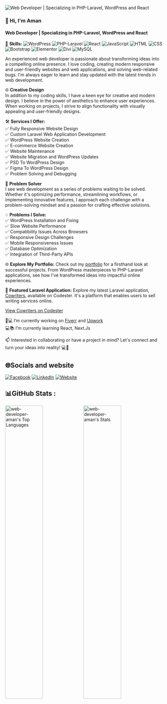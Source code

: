 ![Web Developer | Specializing in PHP-Laravel, WordPress and React](https://softaweb.com/wp-content/uploads/2024/01/Aman_Banner_2.jpg)
### 👋 Hi, I'm Aman
#### Web Developer | Specializing in PHP-Laravel, WordPress and React

🚀 **Skills:**
![WordPress](https://img.shields.io/badge/WordPress-00749C?style=flat&logo=wordpress&logoColor=white)
![PHP-Laravel](https://img.shields.io/badge/PHP%20Laravel-FF2D20?style=flat&logo=laravel&logoColor=white)
![React](https://img.shields.io/badge/React-61DAFB?style=flat&logo=react&logoColor=white)
![JavaScript](https://img.shields.io/badge/JavaScript-F7DF1E?style=flat&logo=javascript&logoColor=black)
![HTML](https://img.shields.io/badge/HTML5-E34F26?style=flat&logo=html5&logoColor=white)
![CSS](https://img.shields.io/badge/CSS3-1572B6?style=flat&logo=css3&logoColor=white)
![Bootstrap](https://img.shields.io/badge/Bootstrap-563D7C?style=flat&logo=bootstrap&logoColor=white)
![Elementor](https://img.shields.io/badge/Elementor-34B5E5?style=flat&logo=elementor&logoColor=white)
![Divi](https://img.shields.io/badge/Divi-21759B?style=flat&logo=divi&logoColor=white)
![MySQL](https://img.shields.io/badge/MySQL-4479A1?style=flat&logo=mysql&logoColor=white)


An experienced web developer is passionate about transforming ideas into a compelling online presence. I love coding, creating modern responsive and user-friendly websites and web applications, and solving web-related bugs. I'm always eager to learn and stay updated with the latest trends in web development.


🌐 **Creative Design**  
In addition to my coding skills, I have a keen eye for creative and modern design. I believe in the power of aesthetics to enhance user experiences. When working on projects, I strive to align functionality with visually appealing and user-friendly designs.

🛠️ **Services I Offer:**  
✅ Fully Responsive Website Design  
✅ Custom Laravel Web Application Development  
✅ WordPress Website Creation  
✅ E-commerce Website Creation  
✅ Website Maintenance  
✅ Website Migration and WordPress Updates  
✅ PSD To WordPress Design  
✅ Figma To WordPress Design  
✅ Problem Solving and Debugging

🔧 **Problem Solver**  
I see web development as a series of problems waiting to be solved. Whether it's optimizing performance, streamlining workflows, or implementing innovative features, I approach each challenge with a problem-solving mindset and a passion for crafting effective solutions.

💡 **Problems I Solve:**  
✅ WordPress Installation and Fixing  
✅ Slow Website Performance  
✅ Compatibility Issues Across Browsers  
✅ Responsive Design Challenges  
✅ Mobile Responsiveness Issues  
✅ Database Optimization  
✅ Integration of Third-Party APIs

🌐 **Explore My Portfolio:**
Check out my [portfolio](https://softaweb.com) for a firsthand look at successful projects. From WordPress masterpieces to PHP-Laravel applications, see how I've transformed ideas into impactful online experiences.

🔗 **Featured Laravel Application:**
Explore my latest Laravel application, [Cowriters](https://softaweb.com/cowriters), available on Codester. It's a platform that enables users to sell writing services online.

[View Cowriters on Codester](https://www.codester.com/items/43291/cowriters-sell-writing-services-online?ref=Aman1180)

🏡💻 I’m currently working on [Fiverr](https://www.fiverr.com/aman_uddin) and [Upwork](https://www.upwork.com/freelancers/~01842f9d0441cc0b1a)  
💻📚 I’m currently learning React, Next.Js 

📫 Interested in collaborating or have a project in mind? Let's connect and turn your ideas into reality! 💻🚀

## 🌐Socials and website
[![Facebook](https://img.shields.io/badge/Facebook-%231877F2.svg?logo=Facebook&logoColor=white)](https://www.facebook.com/profile.php?id=100012532065639) [![LinkedIn](https://img.shields.io/badge/LinkedIn-%230077B5.svg?logo=linkedin&logoColor=white)](https://linkedin.com/in/aman-uddin-aa6081279) [![Website](https://img.shields.io/badge/Website-softaweb.com-green)](https://softaweb.com)

## 📊GitHub Stats :
<div>
  <img src="https://github-readme-stats.vercel.app/api/top-langs/?username=web-developer-aman&theme=vue-dark&show_icons=true&hide_border=true&layout=compact" alt="web-developer-aman's Top Languages" width="49%"/>
  <img src="https://github-readme-stats.vercel.app/api?username=web-developer-aman&theme=vue-dark&show_icons=true&hide_border=true&count_private=true" alt="web-developer-aman's Stats" width="49%"/>
</div>


